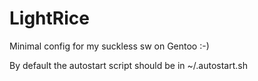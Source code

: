 # LightRice
Minimal config for my suckless sw on Gentoo :-)

By default the autostart script should be in ~/.autostart.sh
